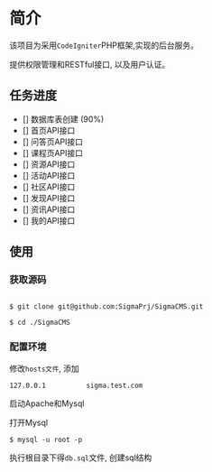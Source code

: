 # 简介

该项目为采用`CodeIgniter`PHP框架,实现的后台服务。

提供权限管理和RESTful接口, 以及用户认证。



## 任务进度

- [] 数据库表创建 (90%)
- [] 首页API接口
- [] 问答页API接口
- [] 课程页API接口
- [] 资源API接口
- [] 活动API接口
- [] 社区API接口
- [] 发现API接口
- [] 资讯API接口
- [] 我的API接口



## 使用

### 获取源码
```shell

$ git clone git@github.com:SigmaPrj/SigmaCMS.git 

$ cd ./SigmaCMS
```

### 配置环境

修改`hosts文件`, 添加

`127.0.0.1          sigma.test.com`

启动Apache和Mysql

打开Mysql

`$ mysql -u root -p`

执行根目录下得`db.sql`文件, 创建sql结构
